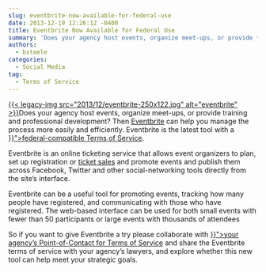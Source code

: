```yaml
---
slug: eventbrite-now-available-for-federal-use
date: 2013-12-19 12:26:12 -0400
title: Eventbrite Now Available for Federal Use
summary: 'Does your agency host events, organize meet-ups, or provide training and professional development?  Then Eventbrite can help you manage the process more easily and efficiently. Eventbrite is the latest tool with a federal-compatible Terms of Service. Eventbrite is an online ticketing service that allows event organizers to plan, set up registration or ticket sales'
authors:
  - bsteele
categories:
  - Social Media
tag:
  - Terms of Service
---
```


<p dir="ltr">
  <a href="https:{{< legacy-img src="/2013/12/eventbrite.jpg">{{< legacy-img src="2013/12/eventbrite-250x122.jpg" alt="eventbrite" >}}</a>Does your agency host events, organize meet-ups, or provide training and professional development?  Then <a href="http://www.eventbrite.com/" target="_blank">Eventbrite</a> can help you manage the process more easily and efficiently. Eventbrite is the latest tool with a <a href="{{< relref "negotiated-terms-of-service-agreements.md" >}}">federal-compatible Terms of Service</a>.
</p>

<p dir="ltr">
  Eventbrite is an online ticketing service that allows event organizers to plan, set up registration or <a href="https://www.eventbrite.com/l/sell-tickets/">ticket sales</a> and promote events and publish them across Facebook, Twitter and other social-networking tools directly from the site’s interface.
</p>

<p dir="ltr">
  Eventbrite can be a useful tool for promoting events, tracking how many people have registered,  and communicating with those who have registered. The web-based interface can be used for both small events with fewer than 50 participants or large events with thousands of attendees
</p>

<p dir="ltr">
  So if you want to give Eventbrite a try please collaborate with  <a href="{{< relref "agency-points-of-contact-for-federal-compatible-terms-of-service-agreements.md" >}}">your agency’s Point-of-Contact for Terms of Service</a>  and share the Eventbrite terms of service with your agency’s lawyers, and explore whether this new tool can help meet your strategic goals.
</p>

<p dir="ltr">